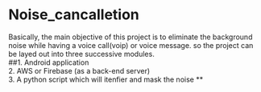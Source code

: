 # Noise_cancalletion

Basically, the main objective of this project is to eliminate the background noise while having a voice call(voip) or voice message.
so the project can be layed out into three successive modules. <br> ##1. Android application <br> 2. AWS or Firebase (as a back-end server) <br> 3. A python script which will itenfier and mask the noise ** 
